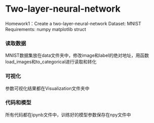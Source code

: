 # Two-layer-neural-network
Homework1：Create a two-layer-neural-network
Dataset: MNIST
Requirements: numpy matplotlib struct

### 读取数据
MNIST数据集放在data文件夹中，修改image和label的绝对地址，用函数load_images和to_categorical进行读取和转化

### 可视化
参数可视化结果都在Visualization文件夹中

### 代码和模型
所有代码都在ipynb文件中，训练好的模型参数保存在npy文件中
